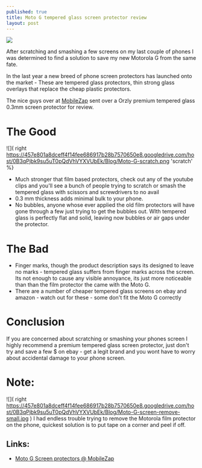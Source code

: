 ```yaml
---
published: true
title: Moto G tempered glass screen protector review
layout: post
---
```

![](https://457e801a8dceff4f14fee686917b28b7570650e8.googledrive.com/host/0B3qPjbk9su5uT0pQdVhVYXVUbEk/Blog/Moto-G-screen-small.jpg)

After scratching and smashing a few screens on my last couple of phones I was determined to find a solution to save my new Motorola G from the same fate.

In the last year a new breed of phone screen protectors has launched onto the market - These are tempered glass protectors, thin strong glass overlays that replace the cheap plastic protectors.

The nice guys over at [MobileZap](http://www.mobilezap.com.au/35014/motorola/moto-g/screen-protectors.htm) sent over a Orzly premium tempered glass 0.3mm screen protector for review.


The Good
===

![]( right https://457e801a8dceff4f14fee686917b28b7570650e8.googledrive.com/host/0B3qPjbk9su5uT0pQdVhVYXVUbEk/Blog/Moto-G-scratch.png 'scratch' %}

* Much stronger that film based protectors, check out any of the youtube clips and you'll see a bunch of people trying to scratch or smash the tempered glass with scissors and screwdrivers to no avail
* 0.3 mm thickness adds minimal bulk to your phone.
* No bubbles, anyone whose ever applied the old film protectors will have gone through a few just trying to get the bubbles out. WIth tempered glass is perfectly flat and solid, leaving now bubbles or air gaps under the protector.

The Bad
===

* Finger marks, though the product description says its designed to leave no marks - tempered glass suffers from finger marks across the screen.  Its not enough to cause any visible annoyance, its just more noticeable than than the film protector the came with the Moto G.
* There are a number of cheaper tempered glass screens on ebay and amazon - watch out for these - some don't fit the Moto G correctly 

Conclusion
===

If you are concerned about scratching or smashing your phones screen I highly recommend a premium tempered glass screen protector, just don't try and save a few $ on ebay - get a legit brand and you wont have to worry about accidental damage to your phone screen.


Note:
===

![]( right https://457e801a8dceff4f14fee686917b28b7570650e8.googledrive.com/host/0B3qPjbk9su5uT0pQdVhVYXVUbEk/Blog/Moto-G-screen-remove-small.jpg )
I had endless trouble trying to remove the Motorola film protector on the phone, quickest solution is to put tape on a corner and peel if off.

Links:
---
* [Moto G Screen protectors @ MobileZap](http://www.mobilezap.com.au/35014/motorola/moto-g/screen-protectors.htm)